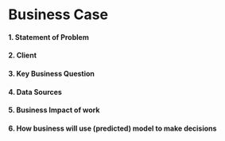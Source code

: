 
# Business Case

#### 1. Statement of Problem
#### 2. Client
#### 3. Key Business Question
#### 4. Data Sources
#### 5. Business Impact of work
#### 6. How business will use (predicted) model to make decisions
